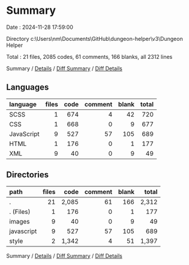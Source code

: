 # Summary

Date : 2024-11-28 17:59:00

Directory c:\\Users\\nm\\Documents\\GitHub\\dungeon-helper\\v3\\Dungeon Helper

Total : 21 files,  2085 codes, 61 comments, 166 blanks, all 2312 lines

Summary / [Details](details.md) / [Diff Summary](diff.md) / [Diff Details](diff-details.md)

## Languages
| language | files | code | comment | blank | total |
| :--- | ---: | ---: | ---: | ---: | ---: |
| SCSS | 1 | 674 | 4 | 42 | 720 |
| CSS | 1 | 668 | 0 | 9 | 677 |
| JavaScript | 9 | 527 | 57 | 105 | 689 |
| HTML | 1 | 176 | 0 | 1 | 177 |
| XML | 9 | 40 | 0 | 9 | 49 |

## Directories
| path | files | code | comment | blank | total |
| :--- | ---: | ---: | ---: | ---: | ---: |
| . | 21 | 2,085 | 61 | 166 | 2,312 |
| . (Files) | 1 | 176 | 0 | 1 | 177 |
| images | 9 | 40 | 0 | 9 | 49 |
| javascript | 9 | 527 | 57 | 105 | 689 |
| style | 2 | 1,342 | 4 | 51 | 1,397 |

Summary / [Details](details.md) / [Diff Summary](diff.md) / [Diff Details](diff-details.md)